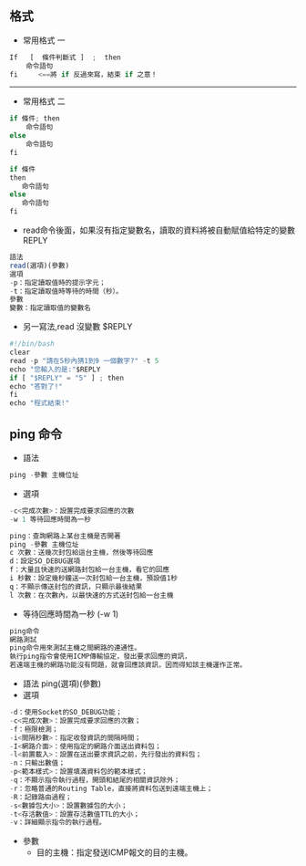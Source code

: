 ## 格式

* 常用格式 一
```js
If   [  條件判斷式 ]  ;  then
	命令語句
fi     <==將 if 反過來寫，結束 if 之意！
```

---
* 常用格式 二

```js
if 條件; then
    命令語句
else
    命令語句
fi
```
```js
if 條件
then
   命令語句
else
   命令語句
fi
```

* read命令後面，如果沒有指定變數名，讀取的資料將被自動賦值給特定的變數REPLY
```js
語法
read(選項)(參數)
選項
-p：指定讀取值時的提示字元；
-t：指定讀取值時等待的時間（秒）。
參數
變數：指定讀取值的變數名
```
* 另一寫法,read 沒變數  $REPLY
```js
#!/bin/bash
clear
read -p "請在5秒內猜1到9 一個數字?" -t 5
echo "您輸入的是:"$REPLY
if [ "$REPLY" = "5" ] ; then
echo "答對了!"
fi
echo "程式結束!"
```

## ping 命令

* 語法
```js
ping -參數 主機位址
```
* 選項
```js
-c<完成次數>：設置完成要求回應的次數
-w 1 等待回應時間為一秒
```


```js
ping：查詢網路上某台主機是否開著
ping -參數 主機位址
c 次數：送幾次封包給這台主機，然後等待回應
d：設定SO_DEBUG選項
f：大量且快速的送網路封包給一台主機，看它的回應
i 秒數：設定幾秒鐘送一次封包給一台主機，預設值1秒
q：不顯示傳送封包的資訊，只顯示最後結果
l 次數：在次數內，以最快速的方式送封包給一台主機
```

* 等待回應時間為一秒 (-w 1)
```js
ping命令
網路測試
ping命令用來測試主機之間網路的連通性。
執行ping指令會使用ICMP傳輸協定，發出要求回應的資訊，
若遠端主機的網路功能沒有問題，就會回應該資訊，因而得知該主機運作正常。
```
* 語法
ping(選項)(參數)
* 選項
```js
-d：使用Socket的SO_DEBUG功能；
-c<完成次數>：設置完成要求回應的次數；
-f：極限檢測；
-i<間隔秒數>：指定收發資訊的間隔時間；
-I<網路介面>：使用指定的網路介面送出資料包；
-l<前置載入>：設置在送出要求資訊之前，先行發出的資料包；
-n：只輸出數值；
-p<範本樣式>：設置填滿資料包的範本樣式；
-q：不顯示指令執行過程，開頭和結尾的相關資訊除外；
-r：忽略普通的Routing Table，直接將資料包送到遠端主機上；
-R：記錄路由過程；
-s<數據包大小>：設置數據包的大小；
-t<存活數值>：設置存活數值TTL的大小；
-v：詳細顯示指令的執行過程。
```
* 參數
    * 目的主機：指定發送ICMP報文的目的主機。


